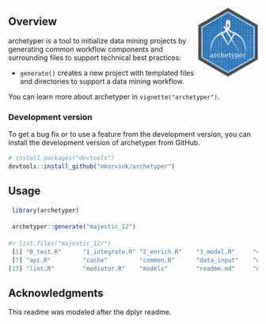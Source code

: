 <a href='https://github.com/mkorvink/archetyper/'><img src='man/figures/archetyper_hex.png' align="right" height="139" /></a>

## Overview

archetyper is a tool to initialize data mining projects by generating common workflow components and surrounding files to support technical best practices:

  - `generate()` creates a new project with templated files and directories to support a data mining workflow.

You can learn more about archetyper in `vignette("archetyper")`.


### Development version

To get a bug fix or to use a feature from the development version, you
can install the development version of archetyper from GitHub.

``` r
# install.packages("devtools")
devtools::install_github("mkorvink/archetyper")
```

## Usage

``` r
 library(archetyper)

 archetyper::generate("majestic_12")

#> list.files("majestic_12/")
 [1] "0_test.R"      "1_integrate.R" "2_enrich.R"    "3_model.R"     "4_measure.R"   "5_present.Rmd"
 [7] "api.R"         "cache"         "common.R"      "data_input"    "data_output"   "docs"         
[13] "lint.R"        "mediator.R"    "models"        "readme.md"     "utilities.R"  

```

Acknowledgments
---------------

This readme was modeled after the dplyr readme.  
